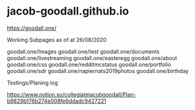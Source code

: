 # jacob-goodall.github.io
https://goodall.one/

Working Subpages as of at 26/08/2020

goodall.one/Images
goodall.one/test
goodall.one/documents
goodall.one/livestreaming
goodall.one/easteregg
goodall.one/about
goodall.one/css
goodall.one/redditmcstatus
goodall.one/portfolio
goodall.one/sdr
goodall.one/napiernats2019photos
goodall.one/birthday

Testings/Planing log

https://www.notion.so/collegiatejacobgoodall/Plan-b9829b176b274e008fe6ddadc9427221
